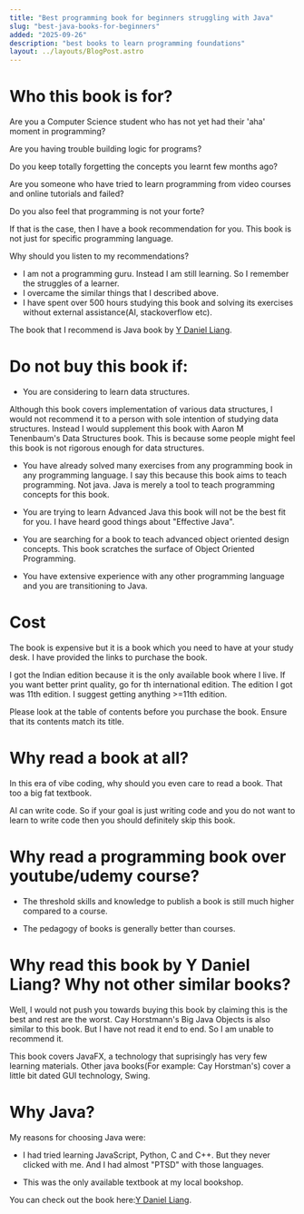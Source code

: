 ```yaml
---
title: "Best programming book for beginners struggling with Java"
slug: "best-java-books-for-beginners"
added: "2025-09-26"
description: "best books to learn programming foundations"
layout: ../layouts/BlogPost.astro
---
```


# Who this book is for?

Are you a Computer Science student who has not yet had their 'aha' moment in programming?

Are you having trouble building logic for programs?

Do you keep totally forgetting the concepts you learnt few months ago?

Are you someone who have tried to learn programming from video courses and online tutorials and failed?

Do you also feel that programming is not your forte?

If that is the case, then I have a book recommendation for you. This book is not just for specific programming language. 

Why should you listen to my recommendations?
- I am not a programming guru. Instead I am still learning. So I remember the struggles of a learner.
- I overcame the similar things that I described above.
- I have spent over 500 hours studying this book and solving its exercises without external assistance(AI, stackoverflow etc).

The book that I recommend is Java book by [Y Daniel Liang](https://amzn.to/48f8uwY).

# Do not buy this book if:

- You are considering to learn data structures.

Although this book covers implementation of various data structures, I would not recommend it to a person with sole intention of studying data structures. Instead I would supplement this book with Aaron M Tenenbaum's Data Structures book. This is because some people might feel this book is not rigorous enough for data structures.

- You have already solved many exercises from any programming book in any programming language. I say this because this book aims to teach programming. Not java. Java is merely a tool to teach programming concepts for this book.

- You are trying to learn Advanced Java this book will not be the best fit for you. I have heard good things about "Effective Java".

- You are searching for a book to teach advanced object oriented design concepts. This book scratches the surface of Object Oriented Programming. 

- You have extensive experience with any other programming language and you are transitioning to Java.

# Cost

The book is expensive but it is a book which you need to have at your study desk. I have provided the links to purchase the book.

I got the Indian edition because it is the only available book where I live. If you want better print quality, go for th international edition. The edition I got was 11th edition. I suggest getting anything >=11th edition.

Please look at the table of contents before you purchase the book. Ensure that its contents match its title.

# Why read a book at all?

In this era of vibe coding, why should you even care to read a book. That too a big fat textbook. 

AI can write code. So if your goal is just writing code and you do not want to learn to write code then you should definitely skip this book.

# Why read a programming book over youtube/udemy course?

- The threshold skills and knowledge to publish a book is still much higher compared to a course.

- The pedagogy of books is generally better than courses.

# Why read this book by Y Daniel Liang? Why not other similar books?

Well, I would not push you towards buying this book by claiming this is the best and rest are the worst. Cay Horstmann's Big Java Objects is also similar to this book. But I have not read it end to end. So I am unable to recommend it.

This book covers JavaFX, a technology that suprisingly has very few learning materials. Other java books(For example: Cay Horstman's) cover a little bit dated GUI technology, Swing.

# Why Java?

My reasons for choosing Java were:

- I had tried learning JavaScript, Python, C and C++. But they never clicked with me. And I had almost "PTSD" with those languages.

- This was the only available textbook at my local bookshop.

You can check out the book here:[Y Daniel Liang](https://amzn.to/48f8uwY).